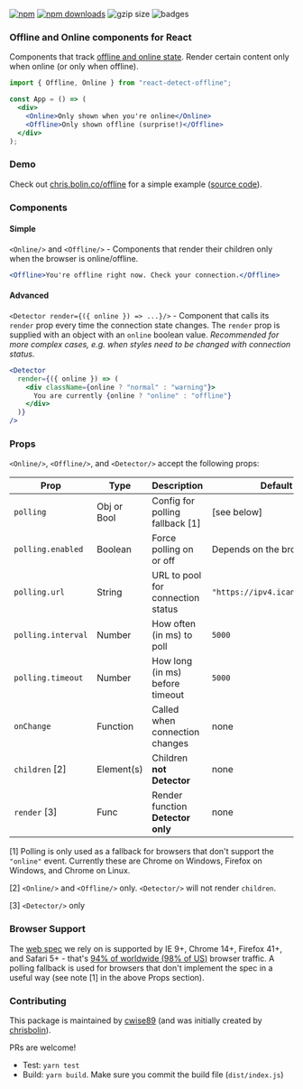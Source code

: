 [![npm](https://img.shields.io/npm/v/react-detect-offline.svg)](https://www.npmjs.com/package/react-detect-offline)
[![npm downloads](https://img.shields.io/npm/dm/react-detect-offline.svg)](https://www.npmjs.com/package/react-detect-offline)
![gzip size](http://img.badgesize.io/https://unpkg.com/react-detect-offline?compression=gzip&label=gzip%20size)
![badges](https://img.shields.io/badge/license-MIT-lightgrey.svg)

### Offline and Online components for React

Components that track [offline and online state](https://developer.mozilla.org/en-US/docs/Online_and_offline_events). Render certain content only when online (or only when offline).

```jsx
import { Offline, Online } from "react-detect-offline";

const App = () => (
  <div>
    <Online>Only shown when you're online</Online>
    <Offline>Only shown offline (surprise!)</Offline>
  </div>
);
```

### Demo

Check out [chris.bolin.co/offline](https://chris.bolin.co/offline) for a simple example ([source code](https://github.com/chrisbolin/offline/blob/master/src/App.js)).

### Components

#### Simple

`<Online/>` and `<Offline/>` - Components that render their children only when the browser is online/offline.

```jsx
<Offline>You're offline right now. Check your connection.</Offline>
```

#### Advanced

`<Detector render={({ online }) => ...}/>` - Component that calls its `render` prop every time the connection state changes. The `render` prop is supplied with an object with an `online` boolean value. _Recommended for more complex cases, e.g. when styles need to be changed with connection status._

```jsx
<Detector
  render={({ online }) => (
    <div className={online ? "normal" : "warning"}>
      You are currently {online ? "online" : "offline"}
    </div>
  )}
/>
```

### Props

`<Online/>`, `<Offline/>`, and `<Detector/>` accept the following props:

| Prop               | Type        | Description                       | Default                        |
| ------------------ | ----------- | --------------------------------- | ------------------------------ |
| `polling`          | Obj or Bool | Config for polling fallback [1]   | [see below]                    |
| `polling.enabled`  | Boolean     | Force polling on or off           | Depends on the browser [1]     |
| `polling.url`      | String      | URL to pool for connection status | `"https://ipv4.icanhazip.com"` |
| `polling.interval` | Number      | How often (in ms) to poll         | `5000`                         |
| `polling.timeout`  | Number      | How long (in ms) before timeout   | `5000`                         |
| `onChange`         | Function    | Called when connection changes    | none                           |
| `children` [2]     | Element(s)  | Children **not Detector**         | none                           |
| `render` [3]       | Func        | Render function **Detector only** | none                           |

[1] Polling is only used as a fallback for browsers that don't support the `"online"` event. Currently these are Chrome on Windows, Firefox on Windows, and Chrome on Linux.

[2] `<Online/>` and `<Offline/>` only. `<Detector/>` will not render `children`.

[3] `<Detector/>` only

### Browser Support

The [web spec](https://developer.mozilla.org/en-US/docs/Online_and_offline_events) we rely on is supported by IE 9+, Chrome 14+, Firefox 41+, and Safari 5+ - that's [94% of worldwide (98% of US)](http://caniuse.com/#feat=online-status) browser traffic. A polling fallback is used for browsers that don't implement the spec in a useful way (see note [1] in the above Props section).

### Contributing

This package is maintained by [cwise89](https://github.com/cwise89) (and was initially created by [chrisbolin](https://github.com/chrisbolin)).

PRs are welcome!

* Test: `yarn test`
* Build: `yarn build`. Make sure you commit the build file (`dist/index.js`)
